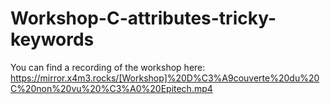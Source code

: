 # Workshop-C-attributes-tricky-keywords

You can find a recording of the workshop here: https://mirror.x4m3.rocks/[Workshop]%20D%C3%A9couverte%20du%20C%20non%20vu%20%C3%A0%20Epitech.mp4

